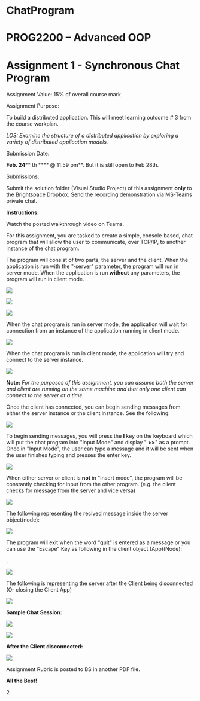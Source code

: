 # ChatProgram

# PROG2200 – Advanced OOP

# Assignment 1 - Synchronous Chat Program

Assignment Value: 15% of overall course mark

Assignment Purpose:

To build a distributed application. This will meet learning outcome # 3 from the course workplan.

_LO3: Examine the structure of a distributed application by exploring a variety of distributed application models._

Submission Date:

**Feb. 24**** th **** @ 11:59 pm**. But it is still open to Feb 28th.

Submissions:

Submit the solution folder (Visual Studio Project) of this assignment **only** to the Brightspace Dropbox. Send the recording demonstration via MS-Teams private chat.

**Instructions:**

Watch the posted walkthrough video on Teams.

For this assignment, you are tasked to create a simple, console‐based, chat program that will allow the user to communicate, over TCP/IP, to another instance of the chat program.

The program will consist of two parts, the server and the client. When the application is run with the "‐server" parameter, the program will run in server mode. When the application is run **without** any parameters, the program will run in client mode.

![](RackMultipart20230302-1-fvulw3_html_7510b03d3c471269.png)

![](RackMultipart20230302-1-fvulw3_html_23d04b5bb00f9557.png)

![](RackMultipart20230302-1-fvulw3_html_156b75c2d68fcc23.png)

When the chat program is run in server mode, the application will wait for connection from an instance of the application running in client mode.

![](RackMultipart20230302-1-fvulw3_html_7f2300f81304908d.png)

When the chat program is run in client mode, the application will try and connect to the server instance.

![](RackMultipart20230302-1-fvulw3_html_f785f88a001698b0.png)

**Note:** _For the purposes of this assignment, you can assume both the server and client are running on the same machine and that only one client can connect to the server at a time._

Once the client has connected, you can begin sending messages from either the server instance or the client instance. See the following:

![](RackMultipart20230302-1-fvulw3_html_8814baa6a9ddba86.png)

To begin sending messages, you will press the **I** key on the keyboard which will put the chat program into "Input Mode" and display " **\>\>**" as a prompt. Once in "Input Mode", the user can type a message and it will be sent when the user finishes typing and presses the enter key.

![](RackMultipart20230302-1-fvulw3_html_cba2ef50738973b3.png)

When either server or client is **not** in "Insert mode", the program will be constantly checking for input from the other program. (e.g. the client checks for message from the server and vice versa)

![](RackMultipart20230302-1-fvulw3_html_2865a3b653b0c16d.png)

The following representing the recived message inside the server object(node):

![](RackMultipart20230302-1-fvulw3_html_e95edbc76f4bb15e.png)

The program will exit when the word "quit" is entered as a message or you can use the "Escape" Key as following in the client object (App)(Node):

.

![](RackMultipart20230302-1-fvulw3_html_26c48599901ee66d.png)

The following is representing the server after the Client being disconnected (Or closing the Client App)

![](RackMultipart20230302-1-fvulw3_html_e2bd4e4b22e24993.png)

**Sample Chat Session:**

![](RackMultipart20230302-1-fvulw3_html_8039c82a5bb54e7c.png)

![](RackMultipart20230302-1-fvulw3_html_a393c1ccf8329e37.png)

**After the Client disconnected:**

![](RackMultipart20230302-1-fvulw3_html_d7d2495daa356530.png)

Assignment Rubric is posted to BS in another PDF file.

**All the Best!**

2
